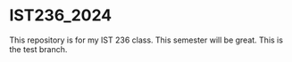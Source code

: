 # IST236_2024
This repository is for my IST 236 class. This semester will be great.
This is the test branch.
